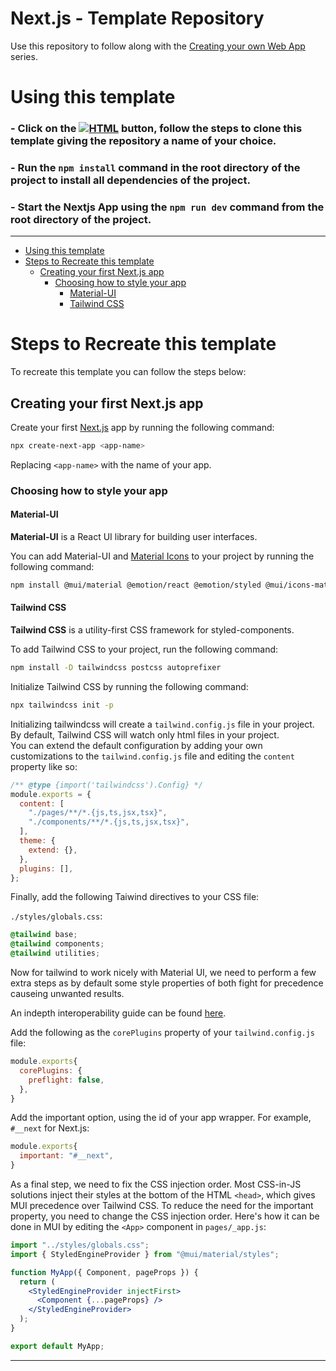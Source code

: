 # Next.js - Template Repository

Use this repository to follow along with the [Creating your own Web App](https://youtube.com/playlist?list=PLYlB334TcbXGVBqG-7m_udB-QTWQXYCf8) series.
# Using this template

### - Click on the <a target="_blank" href="https://github.com/HWTechClub/nextjs-template/generate"><img alt="HTML" title="HyperText Markup Language" src="https://img.shields.io/badge/Use%20This%20Template-informational?style=flat-sqaure&color=2c974b" /></a> button, follow the steps to clone this template giving the repository a name of your choice.
### - Run the `npm install` command in the root directory of the project to install all dependencies of the project.
### - Start the Nextjs App using the `npm run dev`  command from the root directory of the project.

---

- [Using this template](#using-this-template)
- [Steps to Recreate this template](#steps-to-recreate-this-template)
  - [Creating your first Next.js app](#creating-your-first-nextjs-app)
    - [Choosing how to style your app](#choosing-how-to-style-your-app)
      - [Material-UI](#material-ui)
      - [Tailwind CSS](#tailwind-css)

# Steps to Recreate this template

To recreate this template you can follow the steps below:

## Creating your first Next.js app

Create your first [Next.js](https://nextjs.org/) app by running the following command:

```bash
npx create-next-app <app-name>
```

Replacing `<app-name>` with the name of your app.

### Choosing how to style your app

#### Material-UI

**Material-UI** is a React UI library for building user interfaces.

You can add Material-UI and [Material Icons](https://fonts.google.com/icons?icon.set=Material+Icons) to your project by running the following command:

```bash
npm install @mui/material @emotion/react @emotion/styled @mui/icons-material
```

#### Tailwind CSS

**Tailwind CSS** is a utility-first CSS framework for styled-components.

To add Tailwind CSS to your project, run the following command:

```bash
npm install -D tailwindcss postcss autoprefixer
```

Initialize Tailwind CSS by running the following command:

```bash
npx tailwindcss init -p
```

Initializing tailwindcss will create a `tailwind.config.js` file in your project. By default, Tailwind CSS will watch only html files in your project.<br>
You can extend the default configuration by adding your own customizations to the `tailwind.config.js` file and editing the `content` property like so:

```js
/** @type {import('tailwindcss').Config} */
module.exports = {
  content: [
    "./pages/**/*.{js,ts,jsx,tsx}",
    "./components/**/*.{js,ts,jsx,tsx}",
  ],
  theme: {
    extend: {},
  },
  plugins: [],
};
```

Finally, add the following Taiwind directives to your CSS file:

`./styles/globals.css`:
```css
@tailwind base;
@tailwind components;
@tailwind utilities;
```

Now for tailwind to work nicely with Material UI, we need to perform a few extra steps as by default some style properties of both fight for precedence causeing unwanted results.

An indepth interoperability guide can be found [here](https://mui.com/material-ui/guides/interoperability/#tailwind-css).

Add the following as the `corePlugins` property of your `tailwind.config.js` file:

```js
module.exports{
  corePlugins: {
    preflight: false,
  },
}
```
Add the important option, using the id of your app wrapper. For example, `#__next` for Next.js:

```js
module.exports{
  important: "#__next",
}
```

As a final step, we need to fix the CSS injection order. Most CSS-in-JS solutions inject their styles at the bottom of the HTML `<head>`, which gives MUI precedence over Tailwind CSS. To reduce the need for the important property, you need to change the CSS injection order. Here's how it can be done in MUI by editing the `<App>` component in `pages/_app.js`:

```jsx
import "../styles/globals.css";
import { StyledEngineProvider } from "@mui/material/styles";

function MyApp({ Component, pageProps }) {
  return (
    <StyledEngineProvider injectFirst>
      <Component {...pageProps} />
    </StyledEngineProvider>
  );
}

export default MyApp;

```

---
